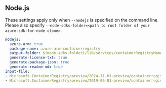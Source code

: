 ## Node.js

These settings apply only when `--nodejs` is specified on the command line.
Please also specify `--node-sdks-folder=<path to root folder of your azure-sdk-for-node clone>`.

``` yaml $(nodejs)
nodejs:
  azure-arm: true
  package-name: azure-arm-containerregistry
  output-folder: $(node-sdks-folder)/lib/services/containerRegistryManagement
  generate-license-txt: true
  generate-package-json: true
  generate-readme-md: true
input-file:
- Microsoft.ContainerRegistry/preview/2024-11-01-preview/containerregistry.json
- Microsoft.ContainerRegistry/preview/2019-06-01-preview/containerregistry_build.json
```
